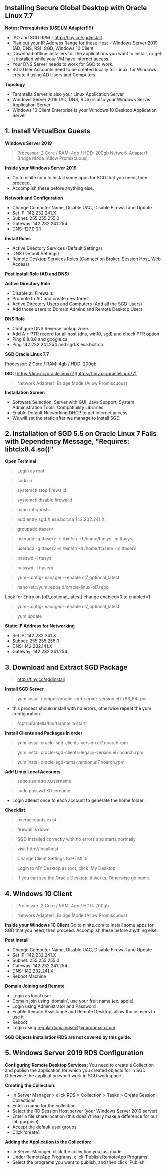 ## Installing Secure Global Desktop with Oracle Linux 7.7

**Notes: Prerequisites (USE LM Adapter!!!!)**
- ISO and SGD RPM - http://tiny.cc/sgdinstall
- Plan out your IP Address Range for these Host - Windows Server 2019 (AD, DNS, RS), SGD, Windows 10 Client
- Download offline installers for the applications you want to install, or get it installed while your VM have internet access.
- Your DNS Server needs to work for SGD to work.
- SGD User Accounts need to be created locally for Linux, for Windows create it using AD Users and Computers.

**Topology**
- Tarantella Server is also your Linux Application Server
- Windows Server 2019 (AD, DNS, RDS) is also your Windows Server Application Server
- Windows 10 Client Enterprise is your Windows 10 Desktop Application Server

## **1. Install VirtualBox Guests**

**Windows Server 2019**

>Processor: 2 Core / RAM: 4gb / HDD: 200gb
>Network Adapter1: Bridge Mode (Allow Promiscuous)

**Inside your Windows Server 2019**
- Go to ninite.com to install some apps for SGD that you need, then proceed.
- Accomplish these before anything else.

**Network and Configuration**
 - Change Computer Name, Disable UAC, Disable Firewall and Update 
 - Set IP: 142.232.241.X
 - Subnet: 255.255.255.0
 - Gateway: 142.232.241.254
 - DNS: 127.0.0.1
 
 **Install Roles**
 - Active Directory Services (Default Settings)
 - DNS  (Default Settings)
 - Remote Desktop Services Roles (Connection Broker, Session Host, Web Access)
 
 **Post Install Role (AD and DNS)**
 
 **Active Directory Role**
 - Disable all Firewalls
 - Promote to AD and create new forest
 - Active Directory Users and Computers (Add all the SGD Users)
 - Add those users to Domain Admins and Remote Desktop Users
 
**DNS Role**
 - Configure DNS Reverse lookup zone.
 - Add A + PTR record for all host (dns, win10, sgd) and check PTR option
 - Ping 8.8.8.8 and google.ca
 - Ping 142.232.241.254 and sgd.X.esa.bcit.ca

**SGD Oracle Linux 7.7** 

Processor: 2 Core / RAM: 4gb / HDD: 200gb

**ISO:** [https://tiny.cc/oraclelinux77](https://tiny.cc/oraclelinux77)

>Network Adapter1: Bridge Mode (Allow Promiscuous)

**Installation Screen**
- Software Selection: Server with GUI, Java Support, System Administration Tools, Compatibility Libraries
- Enable Default Networking DHCP to get internet access
- We will set the static after we manage to install SGD

## **2. Installation of SGD 5.5 on Oracle Linux 7 Fails with Dependency Message, "Requires: libtclx8.4.so()"**

**Open Terminal**
> Login as root

> sudo -i 

> systemctl stop firewalld

> systemctl disable firewalld

> nano /etc/hosts

> add entry sgd.X.esa.bcit.ca 142.232.241.X

> groupadd ttaserv

> useradd -g ttaserv -s /bin/sh -d /home/ttasys -m ttasys

> useradd -g ttaserv -s /bin/sh -d /home/ttaserv -m ttaserv

> passwd -l ttasys

> passwd -l ttaserv

> yum-config-manager --enable ol7_optional_latest

> nano /etc/yum.repos.d/oracle-linux-ol7.repo

Look for Entry on [ol7_optional_latest]
change enabled=0 to enabled=1

> yum-config-manager --enable ol7_optional_latest

> yum update

**Static IP Address for Networking**

 - Set IP: 142.232.241.X
 - Subnet: 255.255.255.0
 - DNS: 142.232.141.X
 - Gateway: 142.232.241.254
 
## **3. Download and Extract SGD Package**
> http://tiny.cc/sgdinstall

**Install SGD Server**
> yum install /tempdir/oracle-sgd-server-version.el7.x86_64.rpm
- this process should install with no errors, otherwise repeat the yum configuration.

> /opt/tarantella/bin/tarantella start

**Install Clients and Packages in order**
> yum install oracle-sgd-clients-version.el7.noarch.rpm

> yum install oracle-sgd-clients-legacy-version.el7.noarch.rpm

> yum install oracle-sgd-tems-version.el7.noarch.rpm

**Add Linux Local Accounts**
> sudo useradd XUsername

> sudo passwd XUsername

- Login atleast once to each account to generate the home folder.

**Checklist**
> useraccounts exist

> firewall is down

> SGD installed correctly with no errors and starts normally

> visit http://localhost

> Change Client Settings to HTML 5

> Login to MY Desktop as root, click 'My Desktop'

> If you can see the Oracle Desktop, it works. Otherwise go home.


## **4. Windows 10 Client**
>Processor: 2 Core / RAM: 4gb / HDD: 200gb

>Network Adapter1: Bridge Mode (Allow Promiscuous)
	
**Inside your Windows 10 Client**
Go to ninite.com to install some apps for SGD that you need, then proceed.
Accomplish these before anything else.

**Post Install**
 - Change Computer Name, Disable UAC, Disable Firewall and Update 
 - Set IP: 142.232.241.X
 - Subnet: 255.255.255.0
 - Gateway: 142.232.241.254
 - DNS: 142.232.241.X
 - Reboot Machine
 
**Domain Joining and Remote**
 - Login as local user
 - Domain join using 'domain', use your fruit name (ex. apple)
 - Login using Administrator and Password
 - Enable Remote Assistance and Remote Desktop, allow those users to use it
 - Reboot
 - Login using regulardomainuser@yourdomain.com
 
**SGD Objects Installation/RDS are not covered by this guide.**


## **5. Windows Server 2019 RDS Configuration**
**Configuring Remote Desktop Services:**
You need to create a Collection and publish the application for which you created objects for in SGD. Otherwise the application won’t work in SGD workspace.

**Creating the Collection:**
- In Server Manager > click RDS > Collection > Tasks > Create Session Collections
- Enter a name for the collection
- Select the RD Session Host server (your Windows Server 2019 server)
- Enter a file share location (this doesn’t really make a difference for our lab purpose)
- Accept the default user groups
- Click ‘create’.

**Adding the Application to the Collection:**
- In Server Manager, click the collection you just made.
- Under RemoteApp Programs, click ‘Publish RemoteApp Programs’
- Select the programs you want to publish, and then click ‘Publish’

